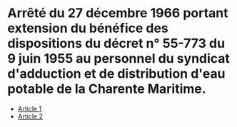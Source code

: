 # Arrêté du 27 décembre 1966 portant extension du bénéfice des dispositions du décret n° 55-773 du 9 juin 1955 au personnel du syndicat d'adduction et de distribution d'eau potable de la Charente Maritime.

- [Article 1](article-1.md)
- [Article 2](article-2.md)
